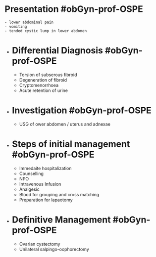 # Presentation #obGyn-prof-OSPE
	- lower abdominal pain
	- vomiting
	- tended cystic lump in lower abdomen
- # Differential Diagnosis #obGyn-prof-OSPE
	- Torsion of subserous fibroid
	- Degeneration of fibroid
	- Cryptomenorrhoea
	- Acute retention of urine
- # Investigation #obGyn-prof-OSPE
	- USG of ower abdomen / uterus and adnexae
- # Steps of initial management #obGyn-prof-OSPE
	- Immedaite hospitalization
	- Counselling
	- NPO
	- Intravenous Infusion
	- Analgesic
	- Blood for grouping and cross matching
	- Preparation for lapaotomy
- # Definitive Management #obGyn-prof-OSPE
	- Ovarian cystectomy
	- Unilateral salpingo-oophorectomy